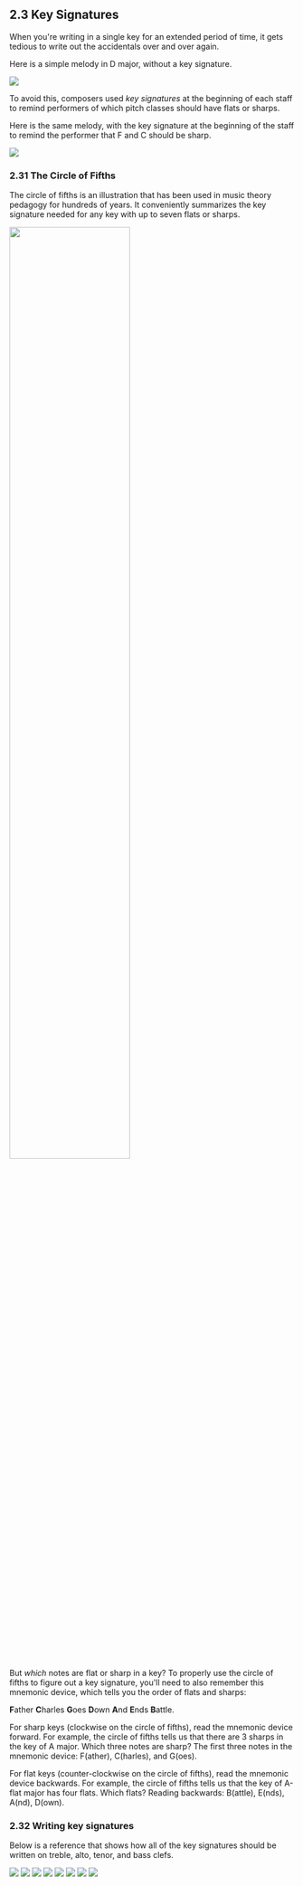 ## 2.3 Key Signatures

When you're writing in a single key for an extended period of time, it gets tedious to write out the accidentals over and over again. 

Here is a simple melody in D major, without a key signature. 

<a href="http://openmusictheory.com/Graphics/melodyWithoutKS.png"><img src="http://openmusictheory.com/Graphics/melodyWithoutKS.png"></a>

To avoid this, composers used *key signatures* at the beginning of each staff to remind performers of which pitch classes should have flats or sharps. 

Here is the same melody, with the key signature at the beginning of the staff to remind the performer that F and C should be sharp. 

<a href="http://openmusictheory.com/Graphics/melodyWithKS.png"><img src="http://openmusictheory.com/Graphics/melodyWithKS.png"></a>

### 2.31 The Circle of Fifths

The circle of fifths is an illustration that has been used in music theory pedagogy for hundreds of years. It conveniently summarizes the key signature needed for any key with up to seven flats or sharps. 

<a href="http://openmusictheory.com/Graphics/circleOfFifths.png"><img src="http://openmusictheory.com/Graphics/circleOfFifths.png" width="65%"></a>

But *which* notes are flat or sharp in a key? To properly use the circle of fifths to figure out a key signature, you'll need to also remember this mnemonic device, which tells you the order of flats and sharps:

**F**ather **C**harles **G**oes **D**own **A**nd **E**nds **B**attle. 

For sharp keys (clockwise on the circle of fifths), read the mnemonic device forward. For example, the circle of fifths tells us that there are 3 sharps in the key of A major. Which three notes are sharp? The first three notes in the mnemonic device: F(ather), C(harles), and G(oes). 

For flat keys (counter-clockwise on the circle of fifths), read the mnemonic device backwards. For example, the circle of fifths tells us that the key of A-flat major has four flats. Which flats? Reading backwards: B(attle), E(nds), A(nd), D(own). 

### 2.32 Writing key signatures ###

Below is a reference that shows how all of the key signatures should be written on treble, alto, tenor, and bass clefs. 

<a href="http://openmusictheory.com/Graphics/sharpsTreble.png"><img src="http://openmusictheory.com/Graphics/sharpsTreble.png"></a>
<a href="http://openmusictheory.com/Graphics/sharpsAlto.png"><img src="http://openmusictheory.com/Graphics/sharpsAlto.png"></a>
<a href="http://openmusictheory.com/Graphics/sharpsTenor.png"><img src="http://openmusictheory.com/Graphics/sharpsTenor.png"></a>
<a href="http://openmusictheory.com/Graphics/sharpsBass.png"><img src="http://openmusictheory.com/Graphics/sharpsBass.png"></a>
<a href="http://openmusictheory.com/Graphics/flatsTreble.png"><img src="http://openmusictheory.com/Graphics/flatsTreble.png"></a>
<a href="http://openmusictheory.com/Graphics/flatsAlto.png"><img src="http://openmusictheory.com/Graphics/flatsAlto.png"></a>
<a href="http://openmusictheory.com/Graphics/flatsTenor.png"><img src="http://openmusictheory.com/Graphics/flatsTenor.png"></a>
<a href="http://openmusictheory.com/Graphics/flatsBass.png"><img src="http://openmusictheory.com/Graphics/flatsBass.png"></a>



